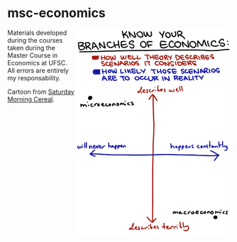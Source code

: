 # msc-economics

<p align = "left">
    <img src="https://github.com/aishameriane/msc-economics/blob/master/20130919.png" alt="Choose your destiny" width="350" align = "right">
  
Materials developed during the courses taken during the Master Course in Economics at UFSC.
All errors are entirely my responsability.

Cartoon from [Saturday Morning Cereal](http://www.smbc-comics.com/?id=3117).
